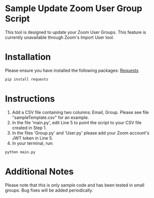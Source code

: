 # Sample Update Zoom User Group Script
This tool is designed to update your Zoom User Groups. This feature is currently unavailable through Zoom's Import User tool.


# Installation
Please ensure you have installed the following packages:
[Requests](https://requests.readthedocs.io/en/master/)

```bash
pip install requests
```

# Instructions
1. Add a CSV file containing two columns: Email, Group. Please see file "sampleTemplate.csv" for an example. 
2. In the file 'main.py', edit Line 5 to point the script to your CSV file created in Step 1. 
3. In the files 'Group.py' and 'User.py' please add your Zoom account's JWT token in Line 5.
4. In your terminal, run:

```bash
python main.py
```

# Additional Notes
Please note that this is only sample code and has been tested in small groups. Bug fixes will be added periodically.
